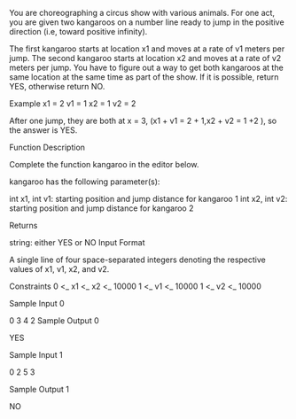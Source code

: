 You are choreographing a circus show with various animals. For one act, you are given two kangaroos on a number line ready to jump in the positive direction (i.e, toward positive infinity).

The first kangaroo starts at location x1 and moves at a rate of v1 meters per jump.
The second kangaroo starts at location x2 and moves at a rate of v2 meters per jump.
You have to figure out a way to get both kangaroos at the same location at the same time as part of the show. If it is possible, return YES, otherwise return NO.

Example
x1 = 2
v1 = 1
x2 = 1
v2 = 2

After one jump, they are both at x = 3, (x1 + v1 = 2 + 1,x2 + v2 = 1 +2 ), so the answer is YES.

Function Description

Complete the function kangaroo in the editor below.

kangaroo has the following parameter(s):

int x1, int v1: starting position and jump distance for kangaroo 1
int x2, int v2: starting position and jump distance for kangaroo 2

Returns

string: either YES or NO
Input Format

A single line of four space-separated integers denoting the respective values of x1, v1, x2, and v2.

Constraints
0 <_ x1 <_ x2 <_ 10000
1 <_ v1 <_ 10000
1 <_ v2 <_ 10000

Sample Input 0

0 3 4 2
Sample Output 0

YES

Sample Input 1

0 2 5 3

Sample Output 1

NO